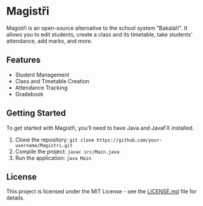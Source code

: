 # Magistři

Magistři is an open-source alternative to the school system "Bakaláři". It allows you to edit students, create a class and its timetable, take students' attendance, add marks, and more.

## Features

*   Student Management
*   Class and Timetable Creation
*   Attendance Tracking
*   Gradebook

## Getting Started

To get started with Magistři, you'll need to have Java and JavaFX installed.

1.  Clone the repository: `git clone https://github.com/your-username/Magistri.git`
2.  Compile the project: `javac src/Main.java`
3.  Run the application: `java Main`

## License

This project is licensed under the MIT License - see the [LICENSE.md](LICENSE.md) file for details.


